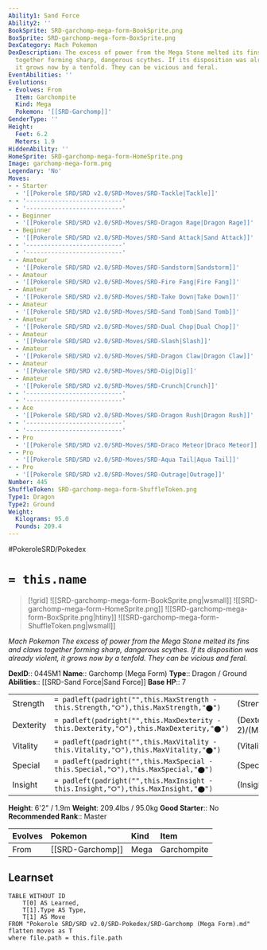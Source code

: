 ```yaml
---
Ability1: Sand Force
Ability2: ''
BookSprite: SRD-garchomp-mega-form-BookSprite.png
BoxSprite: SRD-garchomp-mega-form-BoxSprite.png
DexCategory: Mach Pokemon
DexDescription: The excess of power from the Mega Stone melted its fins and claws
  together forming sharp, dangerous scythes. If its disposition was already violent,
  it grows now by a tenfold. They can be vicious and feral.
EventAbilities: ''
Evolutions:
- Evolves: From
  Item: Garchompite
  Kind: Mega
  Pokemon: '[[SRD-Garchomp]]'
GenderType: ''
Height:
  Feet: 6.2
  Meters: 1.9
HiddenAbility: ''
HomeSprite: SRD-garchomp-mega-form-HomeSprite.png
Image: garchomp-mega-form.png
Legendary: 'No'
Moves:
- - Starter
  - '[[Pokerole SRD/SRD v2.0/SRD-Moves/SRD-Tackle|Tackle]]'
- - '---------------------------'
  - '---------------------------'
- - Beginner
  - '[[Pokerole SRD/SRD v2.0/SRD-Moves/SRD-Dragon Rage|Dragon Rage]]'
- - Beginner
  - '[[Pokerole SRD/SRD v2.0/SRD-Moves/SRD-Sand Attack|Sand Attack]]'
- - '---------------------------'
  - '---------------------------'
- - Amateur
  - '[[Pokerole SRD/SRD v2.0/SRD-Moves/SRD-Sandstorm|Sandstorm]]'
- - Amateur
  - '[[Pokerole SRD/SRD v2.0/SRD-Moves/SRD-Fire Fang|Fire Fang]]'
- - Amateur
  - '[[Pokerole SRD/SRD v2.0/SRD-Moves/SRD-Take Down|Take Down]]'
- - Amateur
  - '[[Pokerole SRD/SRD v2.0/SRD-Moves/SRD-Sand Tomb|Sand Tomb]]'
- - Amateur
  - '[[Pokerole SRD/SRD v2.0/SRD-Moves/SRD-Dual Chop|Dual Chop]]'
- - Amateur
  - '[[Pokerole SRD/SRD v2.0/SRD-Moves/SRD-Slash|Slash]]'
- - Amateur
  - '[[Pokerole SRD/SRD v2.0/SRD-Moves/SRD-Dragon Claw|Dragon Claw]]'
- - Amateur
  - '[[Pokerole SRD/SRD v2.0/SRD-Moves/SRD-Dig|Dig]]'
- - Amateur
  - '[[Pokerole SRD/SRD v2.0/SRD-Moves/SRD-Crunch|Crunch]]'
- - '---------------------------'
  - '---------------------------'
- - Ace
  - '[[Pokerole SRD/SRD v2.0/SRD-Moves/SRD-Dragon Rush|Dragon Rush]]'
- - '---------------------------'
  - '---------------------------'
- - Pro
  - '[[Pokerole SRD/SRD v2.0/SRD-Moves/SRD-Draco Meteor|Draco Meteor]]'
- - Pro
  - '[[Pokerole SRD/SRD v2.0/SRD-Moves/SRD-Aqua Tail|Aqua Tail]]'
- - Pro
  - '[[Pokerole SRD/SRD v2.0/SRD-Moves/SRD-Outrage|Outrage]]'
Number: 445
ShuffleToken: SRD-garchomp-mega-form-ShuffleToken.png
Type1: Dragon
Type2: Ground
Weight:
  Kilograms: 95.0
  Pounds: 209.4
---
```


#PokeroleSRD/Pokedex

# `= this.name`

> [!grid]
> ![[SRD-garchomp-mega-form-BookSprite.png|wsmall]]
> ![[SRD-garchomp-mega-form-HomeSprite.png]]
> ![[SRD-garchomp-mega-form-BoxSprite.png|htiny]]
> ![[SRD-garchomp-mega-form-ShuffleToken.png|wsmall]]


*Mach Pokemon*
*The excess of power from the Mega Stone melted its fins and claws together forming sharp, dangerous scythes. If its disposition was already violent, it grows now by a tenfold. They can be vicious and feral.*

**DexID**:: 0445M1
**Name**:: Garchomp (Mega Form)
**Type**:: Dragon / Ground
**Abilities**:: [[SRD-Sand Force|Sand Force]]
**Base HP**:: 7

|           |                                                                                        |                                          |
| --------- | -------------------------------------------------------------------------------------- | ---------------------------------------- |
| Strength  | `= padleft(padright("",this.MaxStrength - this.Strength,"⭘"),this.MaxStrength,"⬤")`    | (Strength::4)/(MaxStrength::9)   |
| Dexterity | `= padleft(padright("",this.MaxDexterity - this.Dexterity,"⭘"),this.MaxDexterity,"⬤")` | (Dexterity:: 2)/(MaxDexterity::5) |
| Vitality  | `= padleft(padright("",this.MaxVitality - this.Vitality,"⭘"),this.MaxVitality,"⬤")`    | (Vitality::3)/(MaxVitality::6)   |
| Special   | `= padleft(padright("",this.MaxSpecial - this.Special,"⭘"),this.MaxSpecial,"⬤")`       | (Special::3)/(MaxSpecial::7)     |
| Insight   | `= padleft(padright("",this.MaxInsight - this.Insight,"⭘"),this.MaxInsight,"⬤")`       | (Insight::3)/(MaxInsight::6)     |

**Height**: 6'2" / 1.9m
**Weight**: 209.4lbs / 95.0kg
**Good Starter**:: No
**Recommended Rank**:: Master

| Evolves   | Pokemon          | Kind   | Item        |
|:----------|:-----------------|:-------|:------------|
| From      | [[SRD-Garchomp]] | Mega   | Garchompite |

## Learnset

```dataview
TABLE WITHOUT ID
    T[0] AS Learned,
    T[1].Type AS Type,
    T[1] AS Move
FROM "Pokerole SRD/SRD v2.0/SRD-Pokedex/SRD-Garchomp (Mega Form).md"
flatten moves as T
where file.path = this.file.path
```
